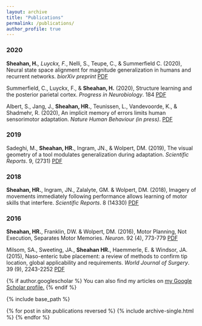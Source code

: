 ```yaml
---
layout: archive
title: "Publications"
permalink: /publications/
author_profile: true
---
```


### 2020

**Sheahan, H.***, Luyckx, F.*, Nelli, S., Teupe, C., & Summerfield C. (2020), Neural state space alignment for magnitude generalization in humans and recurrent networks. _biorXiv preprint_ [PDF](/papers/2020SheahanLuyckx.pdf)

Summerfield, C., Luyckx, F., & **Sheahan, H.** (2020), Structure learning and the posterior parietal cortex. _Progress in Neurobiology_. 184 [PDF](/papers/2020Summerfield.pdf)

Albert, S., Jang, J., **Sheahan, HR.**, Teunissen, L., Vandevoorde, K., & Shadmehr, R. (2020), An
implicit memory of errors limits human sensorimotor adaptation. _Nature Human Behaviour (in press)_. [PDF](/papers/2020Albert.pdf)

### 2019

Sadeghi, M., **Sheahan, HR.**, Ingram, JN., & Wolpert, DM. (2019), The visual geometry of a tool
modulates generalization during adaptation. _Scientific Reports_. 9, (2731) [PDF](/papers/2019Sadeghi.pdf)

### 2018

**Sheahan, HR.**, Ingram, JN., Zalalyte, GM. & Wolpert, DM. (2018), Imagery of movements immediately following performance allows learning of motor skills that interfere. _Scientific Reports_. 8 (14330)  [PDF](/papers/2018Sheahan.pdf)

### 2016
**Sheahan, HR.**, Franklin, DW. & Wolpert, DM. (2016), Motor Planning, Not Execution, Separates Motor Memories. _Neuron_. 92 (4), 773-779 [PDF](/papers/2016Sheahan.pdf)

Milsom, SA., Sweeting, JA., **Sheahan HR.**, Haemmerle, E. & Windsor, JA. (2015), Naso-enteric tube placement: a review of methods to confirm tip location, global applicability and requirements. _World Journal of Surgery_. 39 (9), 2243-2252 [PDF](/papers/2015Milsom.pdf)



{% if author.googlescholar %}
  You can also find my articles on <u><a href="{{author.googlescholar}}">my Google Scholar profile</a>.</u>
{% endif %}

{% include base_path %}

{% for post in site.publications reversed %}
  {% include archive-single.html %}
{% endfor %}
